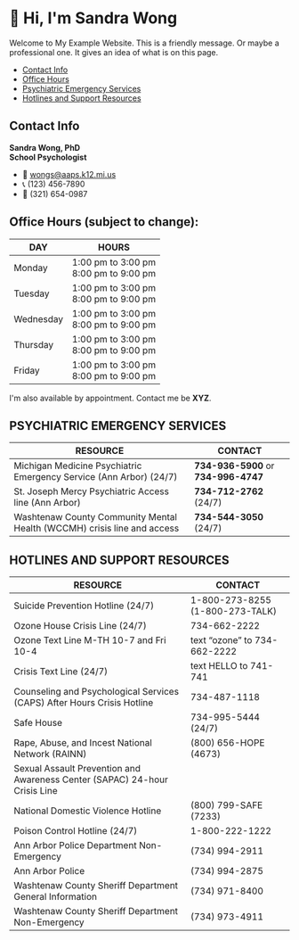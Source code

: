 # 👋 Hi, I'm Sandra Wong

Welcome to My Example Website. This is a friendly message. Or maybe a professional one. It gives an idea of what is on this page.

* [Contact Info](./#contact-info)
* [Office Hours](./##office-hours-subject-to-change)
* [Psychiatric Emergency Services](./#psychiatric-emergency-services)
* [Hotlines and Support Resources](./#hotlines-and-support-resources)

## Contact Info

**Sandra Wong, PhD\
School Psychologist**

* 📧 wongs@aaps.k12.mi.us
* 📞 (123) 456-7890
* 💬 (321) 654-0987

## Office Hours (subject to change):

| DAY       | HOURS                                       |
| --------- | ------------------------------------------- |
| Monday    | 1:00 pm to  3:00 pm<br />8:00 pm to 9:00 pm |
| Tuesday   | 1:00 pm to  3:00 pm<br />8:00 pm to 9:00 pm |
| Wednesday | 1:00 pm to  3:00 pm<br />8:00 pm to 9:00 pm |
| Thursday  | 1:00 pm to  3:00 pm<br />8:00 pm to 9:00 pm |
| Friday    | 1:00 pm to  3:00 pm<br />8:00 pm to 9:00 pm |

I'm also available by appointment. Contact me be **XYZ**.

## PSYCHIATRIC EMERGENCY SERVICES

| RESOURCE                                                     | CONTACT                              |
| ------------------------------------------------------------ | ------------------------------------ |
| Michigan Medicine Psychiatric Emergency Service (Ann Arbor)  (24/7) | **734-936-5900** or **734-996-4747** |
| St. Joseph Mercy Psychiatric Access line (Ann Arbor)         | **734-712-2762** (24/7)              |
| Washtenaw County Community Mental Health (WCCMH) crisis line and access | **734-544-3050** (24/7)              |

## HOTLINES AND SUPPORT RESOURCES

| RESOURCE                                                     | CONTACT                         |
| ------------------------------------------------------------ | ------------------------------- |
| Suicide Prevention Hotline (24/7)                            | 1-800-273-8255 (1-800-273-TALK) |
| Ozone House Crisis Line (24/7)                               | 734-662-2222                    |
| Ozone Text Line M-TH 10-7 and Fri 10-4                       | text “ozone” to 734-662-2222    |
| Crisis Text Line (24/7)                                      | text HELLO to 741-741           |
| Counseling and Psychological Services (CAPS) After Hours Crisis Hotline | 734-487-1118                    |
| Safe House                                                   | 734-995-5444 (24/7)             |
| Rape, Abuse, and Incest National Network (RAINN)             | (800) 656-HOPE (4673)           |
| Sexual Assault Prevention and Awareness Center (SAPAC) 24-hour Crisis Line |                                 |
| National Domestic Violence Hotline                           | (800) 799-SAFE (7233)           |
| Poison Control Hotline (24/7)                                | 1-800-222-1222                  |
| Ann Arbor Police Department Non-Emergency                    | (734) 994-2911                  |
| Ann Arbor Police                                             | (734) 994-2875                  |
| Washtenaw County Sheriff Department General Information      | (734) 971-8400                  |
| Washtenaw County Sheriff Department Non-Emergency            | (734) 973-4911                  |
